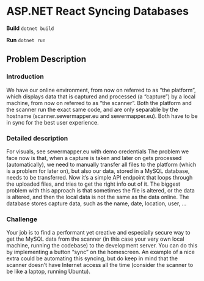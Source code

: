 # ASP.NET React Syncing Databases
 
**Build**  ``dotnet build``

**Run**    ``dotnet run``


## Problem Description

### Introduction
We have our online environment, from now on referred to as “the platform”, which displays data that is captured and processed (a “capture”) by a local machine, from now on referred to as “the scanner”. Both the platform and the scanner run the exact same code, and are only separable by the hostname (scanner.sewermapper.eu and sewermapper.eu). Both have to be in sync for the best user experience. 
### Detailed description 
 For visuals, see sewermapper.eu with demo credentials The problem we face now is that, when a capture is taken and later on gets processed (automatically), we need to manually transfer all files to the platform (which is a problem for later on), but also our data, stored in a MySQL database, needs to be transferred. Now it’s a simple API endpoint that loops through the uploaded files, and tries to get the right info out of it. The biggest problem with this approach is that sometimes the file is altered, or the data is altered, and then the local data is not the same as the data online. The database stores capture data, such as the name, date, location, user, …  
### Challenge 
 Your job is to find a performant yet creative and especially secure way to get the MySQL data from the scanner (in this case your very own local machine, running the codebase) to the development server. You can do this by implementing a button “sync” on the homescreen. An example of a nice extra could be automating this syncing, but do keep in mind that the scanner doesn’t have Internet access all the time (consider the scanner to be like a laptop, running Ubuntu). 
